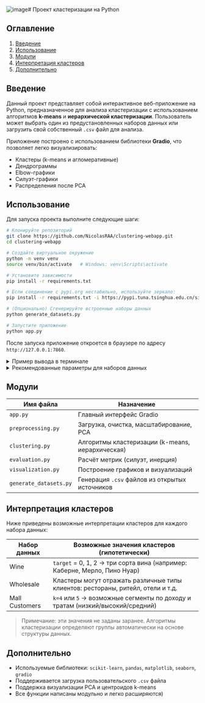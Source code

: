 ![image](https://github.com/user-attachments/assets/9fb4dfbf-44ed-443c-a10a-8b4966dac83f)# Проект кластеризации на Python

## Оглавление
1. [Введение](#введение)
2. [Использование](#использование)
3. [Модули](#модули)
4. [Интерпретация кластеров](#интерпретация-кластеров)
5. [Дополнительно](#дополнительно)

## Введение

Данный проект представляет собой интерактивное веб-приложение на Python, предназначенное для анализа кластеризации с использованием алгоритмов **k-means** и **иерархической кластеризации**. Пользователь может выбрать один из предустановленных наборов данных или загрузить свой собственный `.csv` файл для анализа.

Приложение построено с использованием библиотеки **Gradio**, что позволяет легко визуализировать:
- Кластеры (k-means и агломеративные)
- Дендрограммы
- Elbow-графики
- Силуэт-графики
- Распределения после PCA

## Использование

Для запуска проекта выполните следующие шаги:

```bash
# Клонируйте репозиторий
git clone https://github.com/NicolasRAA/clustering-webapp.git
cd clustering-webapp

# Создайте виртуальное окружение
python -m venv venv
source venv/bin/activate   # Windows: venv\Scripts\activate

# Установите зависимости
pip install -r requirements.txt

# Если соединение с pypi.org нестабильно, используйте зеркало:
pip install -r requirements.txt -i https://pypi.tuna.tsinghua.edu.cn/simple

# (Опционально) Сгенерируйте встроенные наборы данных
python generate_datasets.py

# Запустите приложение
python app.py
```

После запуска приложение откроется в браузере по адресу `http://127.0.0.1:7860`.

<details>
  <summary>Пример вывода в терминале</summary>

```bash
(venv) $ python app.py
Running on local URL:  http://127.0.0.1:7860/
```
</details>

<details>
  <summary>Рекомендованные параметры для наборов данных</summary>

| Набор данных       | Рекомендуемое количество кластеров (k) | Метод связи (иерархическая кластеризация) | Использовать PCA?         | Комментарий                                           |
|--------------------|-----------------------------------------|--------------------------------------------|---------------------------|--------------------------------------------------------|
| Wine               | 3                                       | `ward`                                     | Да                        | Соответствует 3 классам вина (`target`: 0, 1, 2)       |
| Wholesale          | 4–6                                     | `average`                                  | Да                        | Покупатели с разным профилем потребления               |
| Mall Customers     | 4–5                                     | `complete`                                 | Нет (уже 2 признака)      | Сегментация по доходу и индексу расходов               |

> **ВАЖНО:** В таблице выше для набора данных `Wholesale` рекомендован метод связи `average`, так как он традиционно используется при наличии данных с высокой дисперсией и выбросами. Однако в ходе эмпирического анализа было выявлено, что метод `ward` показывает более четкую и интерпретируемую кластеризацию для этого конкретного набора.

<details>
  <summary>Почему ward оказался предпочтительнее в данном случае?</summary>

При сравнении результатов кластеризации с использованием разных методов связи (linkage) была выявлена следующая картина:

  | Метод         | Визуализация кластеров                         | Дендрограмма                           |
  |---------------|-----------------------------------------------|----------------------------------------|
  | `average`     | ![image](https://github.com/user-attachments/assets/b85641c0-1953-4a08-899f-16fadeb7e0e0) | ![image](https://github.com/user-attachments/assets/78d24000-a02b-4679-9d58-5ac701c34784) |
  | `ward`        | ![image](https://github.com/user-attachments/assets/59c17900-b1d5-460d-94a5-155a5941c928) | ![image](https://github.com/user-attachments/assets/13e4a513-07ff-47a9-ac06-65f858c06009) |

  - На графике с `average` наблюдается сильная асимметрия: почти все точки попадают в один кластер, а остальные разбросаны по одиночке — это затрудняет интерпретацию.
  - В то время как `ward` формирует более сбалансированные группы с отчетливым разделением и дендрограмма показывает хорошо выраженные уровни иерархии.

  **Вывод:** несмотря на теоретические ожидания, метод `ward` обеспечивает более качественную кластеризацию для набора `Wholesale` и может использоваться по умолчанию в интерфейсе.
</details>

> Если вы загружаете собственный `.csv` файл, выберите значение `k`, исходя из структуры и количества признаков. Используйте Elbow-график и силуэт-анализ для обоснования выбора.

</details>


## Модули

| Имя файла              | Назначение                                       |
|------------------------|--------------------------------------------------|
| `app.py`               | Главный интерфейс Gradio                         |
| `preprocessing.py`     | Загрузка, очистка, масштабирование, PCA          |
| `clustering.py`        | Алгоритмы кластеризации (k-means, иерархическая) |
| `evaluation.py`        | Расчёт метрик (силуэт, инерция)                  |
| `visualization.py`     | Построение графиков и визуализаций               |
| `generate_datasets.py` | Генерация `.csv` файлов из открытых источников   |


## Интерпретация кластеров

Ниже приведены возможные интерпретации кластеров для каждого набора данных:

| Набор данных     | Возможные значения кластеров (гипотетически)                                   |
|------------------|----------------------------------------------------------------------------------|
| Wine             | `target` = 0, 1, 2 → три сорта вина (например: Каберне, Мерло, Пино Нуар)        |
| Wholesale        | Кластеры могут отражать различные типы клиентов: рестораны, ритейл, отели и т.д. |
| Mall Customers   | `k=4` или `5` → возможные сегменты по доходу и тратам (низкий/высокий/средний)   |

> Примечание: эти значения не заданы заранее. Алгоритмы кластеризации определяют группы автоматически на основе структуры данных.

## Дополнительно

- Используемые библиотеки: `scikit-learn`, `pandas`, `matplotlib`, `seaborn`, `gradio`
- Поддерживается загрузка пользовательского `.csv` файла
- Поддержка визуализации PCA и центроидов k-means
- Все функции написаны модульно и легко расширяются)
